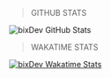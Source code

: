 
> GITHUB STATS

![bixDev GitHub Stats](https://github-readme-stats.vercel.app/api?username=bixgamer707&show_icons=true&theme=radical)

> WAKATIME STATS

[![bixDev Wakatime Stats](https://github-readme-stats.vercel.app/api/wakatime?username=bixgamer707&show_icons=true&theme=radical)](https://github.com/anuraghazra/github-readme-stats)
